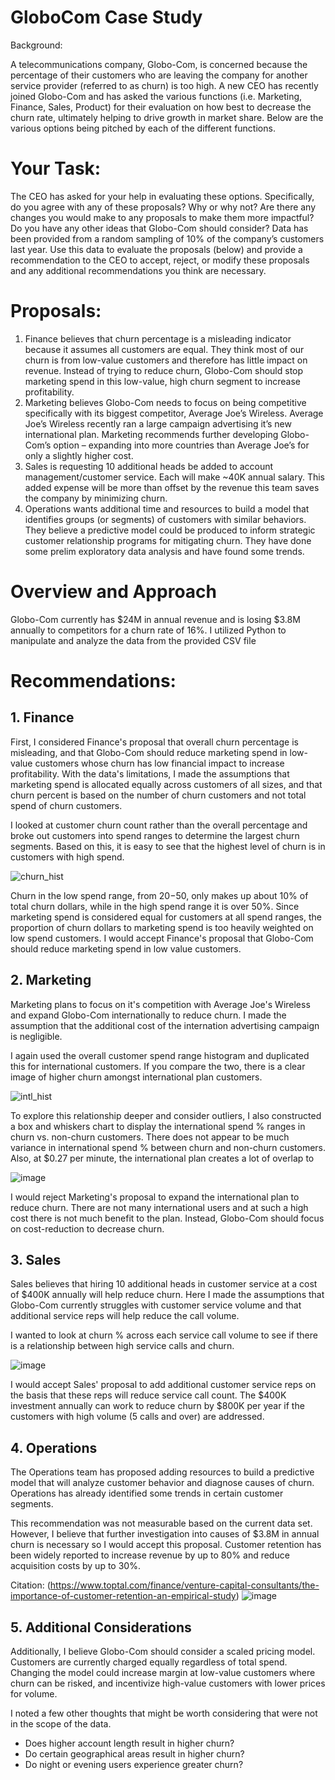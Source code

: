 # GloboCom Case Study

Background:

A telecommunications company, Globo-Com, is concerned because the percentage of their customers who are leaving the company for another service provider (referred to as churn) is too high.  A new CEO has recently joined Globo-Com and has asked the various functions (i.e. Marketing, Finance, Sales, Product) for their evaluation on how best to decrease the churn rate, ultimately helping to drive growth in market share.  Below are the various options being pitched by each of the different functions.

# Your Task:

The CEO has asked for your help in evaluating these options.  Specifically, do you agree with any of these proposals?  Why or why not?  Are there any changes you would make to any proposals to make them more impactful?  Do you have any other ideas that Globo-Com should consider?  Data has been provided from a random sampling of 10% of the company’s customers last year.  Use this data to evaluate the proposals (below) and provide a recommendation to the CEO to accept, reject, or modify these proposals and any additional recommendations you think are necessary.

# Proposals:

1.	Finance believes that churn percentage is a misleading indicator because it assumes all customers are equal.  They think most of our churn is from low-value customers and therefore has little impact on revenue.  Instead of trying to reduce churn, Globo-Com should stop marketing spend in this low-value, high churn segment to increase profitability. 
2.	Marketing believes Globo-Com needs to focus on being competitive specifically with its biggest competitor, Average Joe’s Wireless.  Average Joe’s Wireless recently ran a large campaign advertising it’s new international plan.  Marketing recommends further developing Globo-Com’s option – expanding into more countries than Average Joe’s for only a slightly higher cost.
3.	Sales is requesting 10 additional heads be added to account management/customer service.  Each will make ~40K annual salary.  This added expense will be more than offset by the revenue this team saves the company by minimizing churn.
4.	Operations wants additional time and resources to build a model that identifies groups (or segments) of customers with similar behaviors.  They believe a predictive model could be produced to inform strategic customer relationship programs for mitigating churn.  They have done some prelim exploratory data analysis and have found some trends.

# Overview and Approach

Globo-Com currently has $24M in annual revenue and is losing $3.8M annually to competitors for a churn rate of 16%. I utilized Python to manipulate and analyze the data from the provided CSV file

# Recommendations:

## 1. Finance

First, I considered Finance's proposal that overall churn percentage is misleading, and that Globo-Com should reduce marketing spend in low-value customers whose churn has low financial impact to increase profitability. With the data's limitations, I made the assumptions that marketing spend is allocated equally across customers of all sizes, and that churn percent is based on the number of churn customers and not total spend of churn customers. 

I looked at customer churn count rather than the overall percentage and broke out customers into spend ranges to determine the largest churn segments. Based on this, it is easy to see that the highest level of churn is in customers with high spend. 

![churn_hist](https://user-images.githubusercontent.com/68552052/222923407-30e3f89a-b4f7-4150-aa93-6a0ae550444e.png)

Churn in the low spend range, from $20-$50, only makes up about 10% of total churn dollars, while in the high spend range it is over 50%. Since marketing spend is considered equal for customers at all spend ranges, the proportion of churn dollars to marketing spend is too heavily weighted on low spend customers. I would accept Finance's proposal that Globo-Com should reduce marketing spend in low value customers. 

## 2. Marketing

Marketing plans to focus on it's competition with Average Joe's Wireless and expand Globo-Com internationally to reduce churn. I made the assumption that the additional cost of the internation advertising campaign is negligible. 

I again used the overall customer spend range histogram and duplicated this for international customers. If you compare the two, there is a clear image of higher churn amongst international plan customers. 

![intl_hist](https://user-images.githubusercontent.com/68552052/222924474-ae89eb6f-35be-4bd1-b91d-335acd5c9a87.png)

To explore this relationship deeper and consider outliers, I also constructed a box and whiskers chart to display the international spend % ranges in churn vs. non-churn customers. There does not appear to be much variance in international spend % between churn and non-churn customers. Also, at $0.27 per minute, the international plan creates a lot of overlap to 

![image](https://user-images.githubusercontent.com/68552052/222925007-a7812882-7a02-46ec-8d40-622cfb1a438f.png)

I would reject Marketing's proposal to expand the international plan to reduce churn. There are not many international users and at such a high cost there is not much benefit to the plan. Instead, Globo-Com should focus on cost-reduction to decrease churn.

## 3. Sales

Sales believes that hiring 10 additional heads in customer service at a cost of $400K annually will help reduce churn. Here I made the assumptions that Globo-Com currently struggles with customer service volume and that additional service reps will help reduce the call volume. 

I wanted to look at churn % across each service call volume to see if there is a relationship between high service calls and churn. 

![image](https://user-images.githubusercontent.com/68552052/222927120-c69246fa-4a1e-4e86-845e-66588a1069bf.png)

I would accept Sales' proposal to add additional customer service reps on the basis that these reps will reduce service call count. The $400K investment annually can work to reduce churn by $800K per year if the customers with high volume (5 calls and over) are addressed.

## 4. Operations

The Operations team has proposed adding resources to build a predictive model that will analyze customer behavior and diagnose causes of churn. Operations has already identified some trends in certain customer segments.

This recommendation was not measurable based on the current data set. However, I believe that further investigation into causes of $3.8M in annual churn is necessary so I would accept this proposal. Customer retention has been widely reported to increase revenue by up to 80% and reduce acquisition costs by up to 30%.

Citation: (https://www.toptal.com/finance/venture-capital-consultants/the-importance-of-customer-retention-an-empirical-study) 
![image](https://user-images.githubusercontent.com/68552052/222935347-18061329-4684-4c58-97b0-b6fa0555f5dc.png)

## 5. Additional Considerations

Additionally, I believe Globo-Com should consider a scaled pricing model. Customers are currently charged equally regardless of total spend. Changing the model could increase margin at low-value customers where churn can be risked, and incentivize high-value customers with lower prices for volume.

I noted a few other thoughts that might be worth considering that were not in the scope of the data.

  - Does higher account length result in higher churn? 
  - Do certain geographical areas result in higher churn?
  - Do night or evening users experience greater churn?
